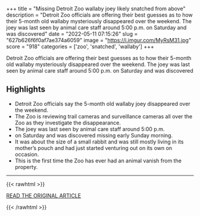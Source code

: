 +++
title = "Missing Detroit Zoo wallaby joey likely snatched from above"
description = "Detroit Zoo officials are offering their best guesses as to how their 5-month old wallaby mysteriously disappeared over the weekend. The joey was last seen by animal care staff around 5:00 p.m. on Saturday and was discovered"
date = "2022-05-11 07:15:26"
slug = "627b626f6f0af7ae374a6059"
image = "https://i.imgur.com/MyRsM31.jpg"
score = "918"
categories = ['zoo', 'snatched', 'wallaby']
+++

Detroit Zoo officials are offering their best guesses as to how their 5-month old wallaby mysteriously disappeared over the weekend. The joey was last seen by animal care staff around 5:00 p.m. on Saturday and was discovered

## Highlights

- Detroit Zoo officials say the 5-month old wallaby joey disappeared over the weekend.
- The Zoo is reviewing trail cameras and surveillance cameras all over the Zoo as they investigate the disappearance.
- The joey was last seen by animal care staff around 5:00 p.m.
- on Saturday and was discovered missing early Sunday morning.
- It was about the size of a small rabbit and was still mostly living in its mother’s pouch and had just started venturing out on its own on occasion.
- This is the first time the Zoo has ever had an animal vanish from the property.

---

{{< rawhtml >}}
  <p class="article-category">
    <a target="_blank" href="https://www.mlive.com/news/2022/05/missing-detroit-zoo-wallaby-joey-likely-snatched-from-above.html">READ THE ORIGINAL ARTICLE</a>
  </p>
{{< /rawhtml >}}
